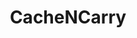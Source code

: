 ---
title: "CacheNCarry"
description: "A platform to solve the issue of missing luggage and misplaced mattresses at the end of every academic year"
start_date: "April 18 2025"
end_date: "April 21 2025"
is_published: true
is_pinned: false
is_important: true
project_tags:
- SvelteKit
- Prisma
- MySQL
- Docker
repository_link: "https://github.com/lalitm1004/cache-n-carry"
---